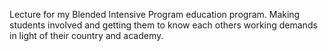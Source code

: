Lecture for my Blended Intensive Program education program. Making students involved and getting them to know each others working demands in light of their country and academy.
